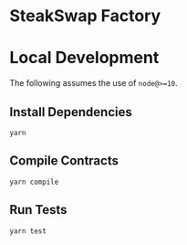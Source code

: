 # SteakSwap Factory

# Local Development

The following assumes the use of `node@>=10`.

## Install Dependencies

`yarn`

## Compile Contracts

`yarn compile`

## Run Tests

`yarn test`

